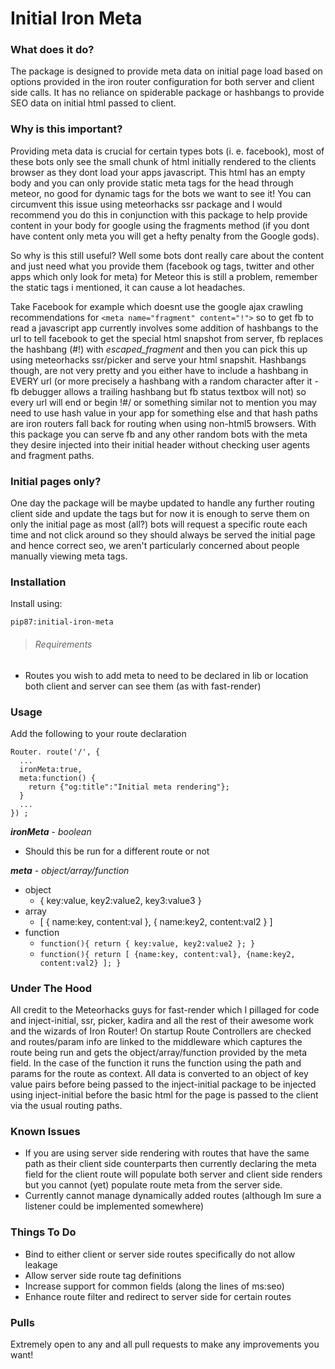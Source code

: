 # Initial Iron Meta

### What does it do?

The package is designed to provide meta data on initial page load based on options provided in the iron router configuration for both server and client side calls. It has no reliance on spiderable package or hashbangs to provide SEO data on initial html passed to client.

### Why is this important?

Providing meta data is crucial for certain types bots (i. e.  facebook), most of these bots only see the small chunk of html initially rendered to the clients browser as they dont load your apps javascript. This html has an empty body and you can only provide static meta tags for the head through meteor, no good for dynamic tags for the bots we want to see it! You can circumvent this issue using meteorhacks ssr package and I would recommend you do this in conjunction with this package to help provide content in your body for google using the fragments method (if you dont have content only meta you will get a hefty penalty from the Google gods).

So why is this still useful? Well some bots dont really care about the content and just need what you provide them (facebook og tags,  twitter and other apps which only look for meta) for Meteor this is still a problem, remember the static tags i mentioned, it can cause a lot headaches.

Take Facebook for example which doesnt use the google ajax crawling recommendations for `<meta name="fragment" content="!">` so to get fb to read a javascript app currently involves some addition of hashbangs to the url to tell facebook to get the special html snapshot from server, fb replaces the hashbang (#!) with _escaped_fragment_ and then you can pick this up using meteorhacks ssr/picker and serve your html snapshit. Hashbangs though, are not very pretty and you either have to include a hashbang in EVERY url (or more precisely a hashbang with a random character after it - fb debugger allows a trailing hashbang but fb status textbox will not)  so every url will end or begin !#/ or something similar not to mention you may need to use hash value in your app for something else and that hash paths are iron routers fall back for routing when using non-html5 browsers. With this package you can serve fb and any other random bots with the meta they desire injected into their initial header without checking user agents and fragment paths.

### Initial pages only?

One day the package will be maybe updated to handle any further routing client side and update the tags but for now it is enough to serve them on only the initial page as most (all?) bots will request a specific route each time and not click around so they should always be served the initial page and hence correct seo, we aren't particularly concerned about people manually viewing meta tags.

### Installation

Install using:
```
pip87:initial-iron-meta
```

> ###### Requirements
* Routes you wish to add meta to need to be declared in lib or location both client and server can see them (as with fast-render)

### Usage

Add the following to your route declaration

```
Router. route('/', {
  ...
  ironMeta:true,
  meta:function() {
    return {"og:title":"Initial meta rendering"};
  }
  ...
}) ;
```

***ironMeta*** - *boolean* 
- Should this be run for a different route or not

***meta*** - *object/array/function*
- object
  - { key:value, key2:value2, key3:value3 }
- array
  - [ { name:key, content:val }, { name:key2, content:val2 } ] 
- function
  - ```function(){ return { key:value, key2:value2 }; }```
  - ```function(){ return [ {name:key, content:val}, {name:key2, content:val2} ]; }```
   
### Under The Hood
All credit to the Meteorhacks guys for fast-render which I pillaged for code and inject-initial, ssr, picker, kadira and all the rest of their awesome work and the wizards of Iron Router!
On startup Route Controllers are checked and routes/param info are linked to the middleware which captures the route being run and gets the object/array/function provided by the meta field. In the case of the function it runs the function using the path and params for the route as context. All data is converted to an object of key value pairs before being passed to the inject-initial package to be injected using inject-initial before the basic html for the page is passed to the client via the usual routing paths.

### Known Issues
- If you are using server side rendering with routes that have the same path as their client side counterparts then currently declaring the meta field for the client route will populate both server and client side renders but you cannot (yet) populate route meta from the server side.
- Currently cannot manage dynamically added routes (although Im sure a listener could be implemented somewhere)

### Things To Do
- Bind to either client or server side routes specifically do not allow leakage
- Allow server side route tag definitions
- Increase support for common fields (along the lines of ms:seo)
- Enhance route filter and redirect to server side for certain routes

### Pulls
Extremely open to any and all pull requests to make any improvements you want!
